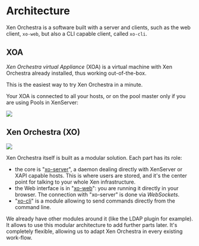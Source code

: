 # Architecture

Xen Orchestra is a software built with a server and clients, such as the web client, `xo-web`, but also a CLI capable client, called `xo-cli`.

## XOA

*Xen Orchestra virtual Appliance* (XOA) is a virtual machine with Xen Orchestra already installed, thus working out-of-the-box.

This is the easiest way to try Xen Orchestra in a minute.

Your XOA is connected to all your hosts, or on the pool master only if you are using Pools in XenServer:

![](https://xen-orchestra.com/assets/partner2.jpg)

## Xen Orchestra (XO)

![](https://github.com/vatesfr/xo/raw/master/doc/architecture/assets/xo-arch.jpg)

Xen Orchestra itself is built as a modular solution. Each part has its role:
- the core is "[xo-server](https://github.com/vatesfr/xo-server)", a daemon dealing directly with XenServer or XAPI capable hosts. This is where users are stored, and it's the center point for talking to your whole Xen infrastructure.
- the Web interface is in "[xo-web](https://github.com/vatesfr/xo-web)": you are running it directly in your browser. The connection with "xo-server" is done via *WebSockets*.
- "[xo-cli](https://github.com/vatesfr/xo-cli)" is a module allowing to send commands directly from the command line.

We already have other modules around it (like the LDAP plugin for example). It allows to use this modular architecture to add further parts later. It's completely flexible, allowing us to adapt Xen Orchestra in every existing work-flow.
